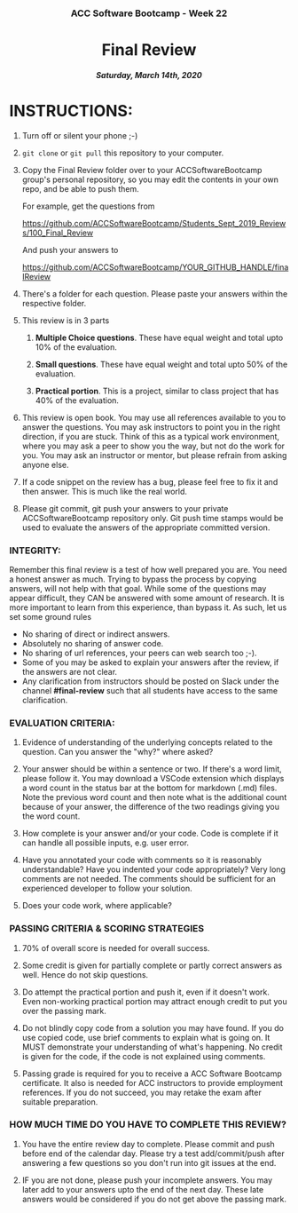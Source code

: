 <center>

### ACC Software Bootcamp - Week 22
# Final Review
##### Saturday, March 14th, 2020

</center>

# INSTRUCTIONS:

1. Turn off or silent your phone ;-)

1. `git clone` or `git pull` this repository to your computer.

1. Copy the Final Review folder over to your ACCSoftwareBootcamp group's personal repository, so you may edit the contents in your own repo, and be able to push them.  

    For example, get the questions from

    https://github.com/ACCSoftwareBootcamp/Students_Sept_2019_Reviews/100_Final_Review

    And push your answers to

    https://github.com/ACCSoftwareBootcamp/YOUR_GITHUB_HANDLE/finalReview

    
1. There's a folder for each question.  Please paste your answers within the respective folder.  

1. This review is in 3 parts

    1. **Multiple Choice questions**. These have equal weight and total upto 10% of the evaluation.

    2. **Small questions**.  These have equal weight and total upto 50% of the evaluation.

    3. **Practical portion**.  This is a project, similar to class project that has 40% of the evaluation.


1. This review is open book.  You may use all references available to you to answer the questions. You may ask instructors to point you in the right direction, if you are stuck. Think of this as a typical work environment, where you may ask a peer to show you the way, but not do the work for you. You may ask an instructor or mentor, but please refrain from asking anyone else.

1. If a code snippet on the review has a bug, please feel free to fix it and then answer. This is much like the real world.

1. Please git commit, git push your answers to your private ACCSoftwareBootcamp repository only.  Git push time stamps would be used to evaluate the answers of the appropriate committed version.


### INTEGRITY: 

Remember this final review is a test of how well prepared you are. You need a honest answer as much. Trying to bypass the process by copying answers, will not help with that goal. While some of the questions may appear difficult, they CAN be answered with some amount of research. It is more important to learn from this experience, than bypass it. As such, let us set some ground rules

- No sharing of direct or indirect answers.
- Absolutely no sharing of answer code.
- No sharing of url references, your peers can web search too ;-).
- Some of you may be asked to explain your answers after the review, if the answers are not clear.
- Any clarification from instructors should be posted on Slack under the channel **#final-review** such that all students have access to the same clarification. 


### EVALUATION CRITERIA:

1. Evidence of understanding of the underlying concepts related to the question. Can you answer the "why?" where asked?  

1. Your answer should be within a sentence or two.  If there's a word limit, please follow it. You may download a VSCode extension which displays a word count in the status bar at the bottom for markdown (.md) files. Note the previous word count and then note what is the additional count because of your answer, the difference of the two readings giving you the word count.

1. How complete is your answer and/or your code.  Code is complete if it can handle all possible inputs, e.g. user error.

1. Have you annotated your code with comments so it is reasonably understandable?  Have you indented your code appropriately? Very long comments are not needed. The comments should be sufficient for an experienced developer to follow your solution.

1. Does your code work, where applicable?


### PASSING CRITERIA & SCORING STRATEGIES

1. 70% of overall score is needed for overall success. 

1. Some credit is given for partially complete or partly correct answers as well. Hence do not skip questions.

1. Do attempt the practical portion and push it, even if it doesn't work. Even non-working practical portion may attract enough credit to put you over the passing mark.

1. Do not blindly copy code from a solution you may have found. If you do use copied code, use brief comments to explain what is going on. It MUST demonstrate your understanding of what's happening. No credit is given for the code, if the code is not explained using comments.

1. Passing grade is required for you to receive a ACC Software Bootcamp certificate. It also is needed for ACC instructors to provide employment references. If you do not succeed, you may retake the exam after suitable preparation.


### HOW MUCH TIME DO YOU HAVE TO COMPLETE THIS REVIEW?

1. You have the entire review day to complete. Please commit and push before end of the calendar day. Please try a test add/commit/push after answering a few questions so you don't run into git issues at the end.

1. IF you are not done, please push your incomplete answers. You may later add to your answers upto the end of the next day. These late answers would be considered if you do not get above the passing mark.
